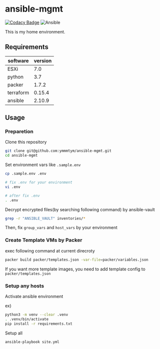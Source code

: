 # ansible-mgmt

[![Codacy Badge](https://app.codacy.com/project/badge/Grade/3fd9480b4f45452e9ffedfa32e980e5b)](https://www.codacy.com/gh/ymmmtym/ansible-mgmt/dashboard?utm_source=github.com&amp;utm_medium=referral&amp;utm_content=ymmmtym/ansible-mgmt&amp;utm_campaign=Badge_Grade)
![Ansible](https://github.com/ymmmtym/ansible-mgmt/workflows/Ansible/badge.svg?event=pull_request)

This is my home environment.

## Requirements

| software  | version |
| --------- | ------- |
| ESXi      | 7.0     |
| python    | 3.7     |
| packer    | 1.7.2   |
| terraform | 0.15.4  |
| ansible   | 2.10.9  |

## Usage

### Preparetion

Clone this repository

```bash
git clone git@github.com:ymmmtym/ansible-mgmt.git
cd ansible-mgmt
```

Set environment vars like `.sample.env`

```bash
cp .sample.env .env

# fix .env for your environment
vi .env

# after fix .env
. .env
```

Decrypt encrypted files(by searching following command) by ansible-vault

```bash
grep -r "ANSIBLE_VAULT" inventories/*
```

Then, fix `group_vars` and `host_vars` by your environment

### Create Template VMs by Packer

exec following command at current direcroty

```bash
packer build packer/templates.json -var-file=packer/variables.json
```

If you want more template images, you need to add template config to `packer/templates.json`

### Setup any hosts

Activate ansible environment

ex)

```bash
python3 -m venv --clear .venv
. .venv/bin/activate
pip install -r requirements.txt
```

Setup all

```shell
ansible-playbook site.yml
```
